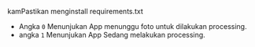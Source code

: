 kamPastikan menginstall requirements.txt

- Angka `0` Menunjukan App menunggu foto untuk dilakukan processing.
- angka `1` Menunjukan App Sedang melakukan processing.